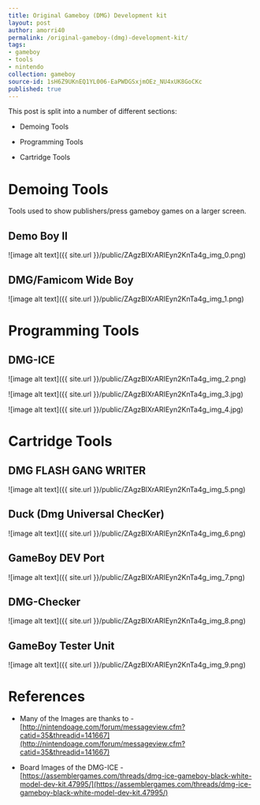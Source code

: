 ```yaml
---
title: Original Gameboy (DMG) Development kit
layout: post
author: amorri40
permalink: /original-gameboy-(dmg)-development-kit/
tags:
- gameboy
- tools
- nintendo
collection: gameboy
source-id: 1sH6Z9UKnEQ1YL006-EaPWDGSxjmOEz_NU4xUK8GoCKc
published: true
---
```

This post is split into a number of different sections:

* Demoing Tools

* Programming Tools

* Cartridge Tools

# Demoing Tools

Tools used to show publishers/press gameboy games on a larger screen.

## Demo Boy II

![image alt text]({{ site.url }}/public/ZAgzBlXrARIEyn2KnTa4g_img_0.png)

## DMG/Famicom Wide Boy

![image alt text]({{ site.url }}/public/ZAgzBlXrARIEyn2KnTa4g_img_1.png)

# Programming Tools

## DMG-ICE

![image alt text]({{ site.url }}/public/ZAgzBlXrARIEyn2KnTa4g_img_2.png)

![image alt text]({{ site.url }}/public/ZAgzBlXrARIEyn2KnTa4g_img_3.jpg)

![image alt text]({{ site.url }}/public/ZAgzBlXrARIEyn2KnTa4g_img_4.jpg)

# Cartridge Tools

## DMG FLASH GANG WRITER

![image alt text]({{ site.url }}/public/ZAgzBlXrARIEyn2KnTa4g_img_5.png)

## Duck (Dmg Universal ChecKer)

![image alt text]({{ site.url }}/public/ZAgzBlXrARIEyn2KnTa4g_img_6.png)

## GameBoy DEV Port

![image alt text]({{ site.url }}/public/ZAgzBlXrARIEyn2KnTa4g_img_7.png)

## DMG-Checker

![image alt text]({{ site.url }}/public/ZAgzBlXrARIEyn2KnTa4g_img_8.png)

## GameBoy Tester Unit

![image alt text]({{ site.url }}/public/ZAgzBlXrARIEyn2KnTa4g_img_9.png)

# References

* Many of the Images are thanks to - [http://nintendoage.com/forum/messageview.cfm?catid=35&threadid=141667](http://nintendoage.com/forum/messageview.cfm?catid=35&threadid=141667) 

* Board Images of the DMG-ICE - [https://assemblergames.com/threads/dmg-ice-gameboy-black-white-model-dev-kit.47995/](https://assemblergames.com/threads/dmg-ice-gameboy-black-white-model-dev-kit.47995/) 

